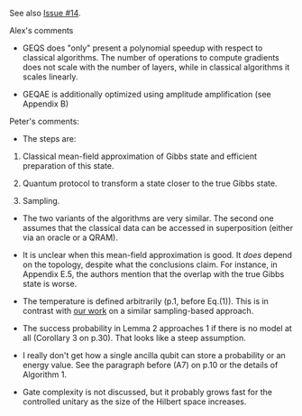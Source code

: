 See also [Issue #14](https://github.com/peterwittek/qml-rg/issues/14).

Alex's comments

- GEQS does "only" present a polynomial speedup with respect to classical algorithms. The number of operations to compute gradients does not scale with the number of layers, while in classical algorithms it scales linearly.

- GEQAE is additionally optimized using amplitude amplification (see Appendix B)

Peter's comments:

- The steps are:

1. Classical mean-field approximation of Gibbs state and efficient preparation of this state.

2. Quantum protocol to transform a state closer to the true Gibbs state.

3. Sampling.

- The two variants of the algorithms are very similar. The second one assumes that the classical data can be accessed in superposition (either via an oracle or a QRAM).

- It is unclear when this mean-field approximation is good. It *does* depend on the topology, despite what the conclusions claim. For instance, in Appendix E.5, the authors mention that the overlap with the true Gibbs state is worse.

- The temperature is defined arbitrarily (p.1, before Eq.(1)). This is in contrast with [our work](https://arxiv.org/abs/1611.08104) on a similar sampling-based approach.

- The success probability in Lemma 2 approaches 1 if there is no model at all (Corollary 3 on p.30). That looks like a steep assumption.

- I really don't get how a single ancilla qubit can store a probability or an energy value. See the paragraph before (A7) on p.10 or the details of Algorithm 1.

- Gate complexity is not discussed, but it probably grows fast for the controlled unitary as the size of the Hilbert space increases.
